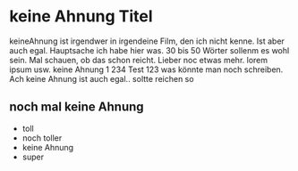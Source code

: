 # keine Ahnung Titel

keineAhnung ist irgendwer in irgendeine Film, den ich nicht kenne. Ist aber auch egal. Hauptsache ich habe hier was. 30 bis 50 Wörter sollenm
es wohl sein. Mal schauen, ob das schon reicht. Lieber noc etwas mehr. lorem ipsum usw. keine Ahnung 1 234 Test 123
was könnte man noch schreiben. Ach keine Ahnung ist auch egal.. soltte reichen so

## noch mal keine Ahnung

* toll
* noch toller
* keine Ahnung
* super
